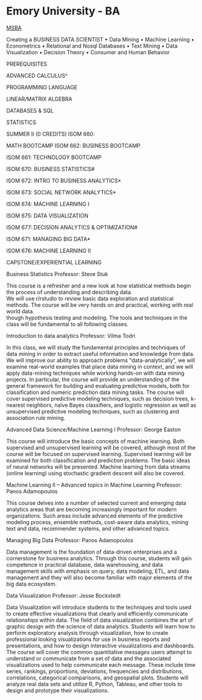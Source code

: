# Emory University - BA

[MSBA](https://goizueta.emory.edu/documents/MSBAbrochure.pdf)

Creating a BUSINESS DATA SCIENTIST • Data Mining • Machine Learning • Econometrics • Relational and Nosql Databases • Text Mining • Data Visualization • Decision Theory • Consumer and Human Behavior

PREREQUISITES

ADVANCED CALCULUS^

 PROGRAMMING LANGUAGE 

 LINEAR/MATRIX ALGEBRA 

DATABASES & SQL 

STATISTICS

SUMMER II \(0 CREDITS\) ISOM 660:

 MATH BOOTCAMP ISOM 662: BUSINESS BOOTCAMP

ISOM 661: TECHNOLOGY BOOTCAMP

ISOM 670: BUSINESS STATISTICS\#

ISOM 672: INTRO TO BUSINESS ANALYTICS\*

ISOM 673: SOCIAL NETWORK ANALYTICS\*

ISOM 674: MACHINE LEARNING I

ISOM 675: DATA VISUALIZATION

ISOM 677: DECISION ANALYTICS & OPTIMIZATION\#

ISOM 671: MANAGING BIG DATA\*

ISOM 676: MACHINE LEARNING II

CAPSTONE/EXPERIENTIAL LEARNING



Business Statistics Professor: Steve Stuk

This course is a refresher and a new look at how statistical methods begin the process of understanding and describing data.  
We will use r/rstudio to review basic data exploration and statistical methods. The course will be very hands on and practical, working with real world data.  
though hypothesis testing and modeling. The tools and techniques in the class will be fundamental to all following classes.

Introduction to data analytics Professor: Vilma Todri

In this class, we will study the fundamental principles and techniques of data mining in order to extract useful information and knowledge from data. We will improve our ability to approach problems "data-analytically", we will examine real-world examples that place data mining in context, and we will apply data-mining techniques while working hands-on with data mining projects. In particular, the course will provide an understanding of the general framework for building and evaluating predictive models, both for classification and numeric prediction data mining tasks. The course will cover supervised predictive modeling techniques, such as decision trees, k-nearest neighbors, naïve Bayes classifiers, and logistic regression as well as unsupervised predictive modeling techniques, such as clustering and association rule mining.

Advanced Data Science/Machine Learning I Professor: George Easton

This course will introduce the basic concepts of machine learning. Both supervised and unsupervised learning will be covered, although most of the course will be focused on supervised learning. Supervised learning will be examined for both classification and prediction problems. The basic ideas of neural networks will be presented. Machine learning from data streams \(online learning\) using stochastic gradient descent will also be covered.

Machine Learning II – Advanced topics in Machine Learning Professor: Panos Adamopoulos

This course delves into a number of selected current and emerging data analytics areas that are becoming increasingly important for modern organizations. Such areas include advanced elements of the predictive modeling process, ensemble methods, cost-aware data analytics, mining text and data, recommender systems, and other advanced topics.

Managing Big Data Professor: Panos Adamopoulos

Data management is the foundation of data-driven enterprises and a cornerstone for business analytics. Through this course, students will gain competence in practical database, data warehousing, and data management skills with emphasis on query, data modeling, ETL, and data management and they will also become familiar with major elements of the big data ecosystem.



Data Visualization Professor: Jesse Bockstedt

Data Visualization will introduce students to the techniques and tools used to create effective visualizations that clearly and efficiently communicate relationships within data. The field of data visualization combines the art of graphic design with the science of data analytics. Students will learn how to perform exploratory analysis through visualization, how to create professional looking visualizations for use in business reports and presentations, and how to design interactive visualizations and dashboards. The course will cover the common quantitative messages users attempt to understand or communicate from a set of data and the associated visualizations used to help communicate each message. These include time series, rankings, proportions, deviations, frequencies and distributions, correlations, categorical comparisons, and geospatial plots. Students will analyze real data sets and utilize R, Python, Tableau, and other tools to design and prototype their visualizations.



